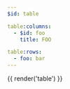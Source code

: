 ```yaml
---
$id: table

table:columns:
  - $id: foo
    title: FOO

table:rows:
  - foo: bar
---
```


{{ render('table') }}
